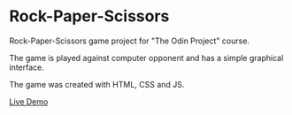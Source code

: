 # Rock-Paper-Scissors

Rock-Paper-Scissors game project for "The Odin Project" course.

The game is played against computer opponent and has a simple graphical interface.

The game was created with HTML, CSS and JS.

[Live Demo](https://aleafan.github.io/rock-paper-scissors/)
